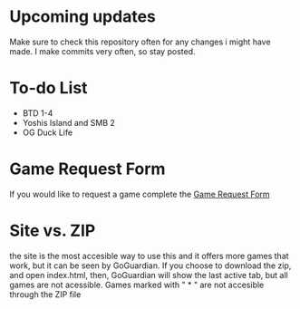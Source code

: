 # Upcoming updates
Make sure to check this repository often for any changes i might have made. I make commits very often, so stay posted.

# To-do List
- BTD 1-4
- Yoshis Island and SMB 2
- OG Duck Life
  
# Game Request Form
If you would like to request a game complete the [Game Request Form](https://forms.gle/uicJnrD2XpBhEM9Y8)

# Site vs. ZIP
the site is the most accesible way to use this and it offers more games that work, but it can be seen by GoGuardian. If you choose to download the zip, and open index.html, then, GoGuardian will show the last active tab, but all games are not acessible. Games marked with " * " are not accesible through the ZIP file
